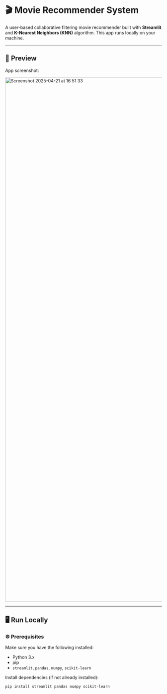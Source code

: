 # 🎬 Movie Recommender System

A user-based collaborative filtering movie recommender built with **Streamlit** and **K-Nearest Neighbors (KNN)** algorithm. This app runs locally on your machine.

---

## 📸 Preview
App screenshot:

<img width="1680" alt="Screenshot 2025-04-21 at 16 51 33" src="https://github.com/user-attachments/assets/06640c66-5e04-4720-8378-47dbe28ef12c" />

---

## 🖥️ Run Locally

### ⚙️ Prerequisites

Make sure you have the following installed:

- Python 3.x
- pip
- `streamlit`, `pandas`, `numpy`, `scikit-learn`

Install dependencies (if not already installed):

```bash
pip install streamlit pandas numpy scikit-learn
